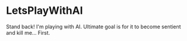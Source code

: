 # LetsPlayWithAI
Stand back! I'm playing with AI. Ultimate goal is for it to become sentient and kill me... First. 
